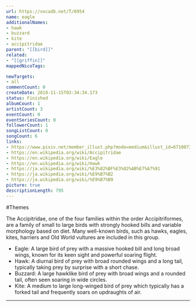 ```yaml
---
url: https://vocadb.net/T/6954
name: eagle
additionalNames: 
- hawk
- buzzard
- kite
- accipitridae
parent: "[[bird]]"
related:
- "[[griffin]]"
mappedNicoTags:

newTargets:
- all
commentCount: 0
createDate: 2018-11-15T03:34:34.173
status: Finished
albumCount: 1
artistCount: 3
eventCount: 0
eventSeriesCount: 0
followerCount: 1
songListCount: 0
songCount: 6
links: 
- https://www.pixiv.net/member_illust.php?mode=medium&illust_id=67100738
- https://en.wikipedia.org/wiki/Accipitridae
- https://en.wikipedia.org/wiki/Eagle
- https://en.wikipedia.org/wiki/Hawk
- https://ja.wikipedia.org/wiki/%E3%82%BF%E3%82%AB%E7%A7%91
- https://ja.wikipedia.org/wiki/%E9%B7%B2
- https://ja.wikipedia.org/wiki/%E9%B7%B9
picture: true
descriptionLength: 795
---
```


#Themes

The Accipitridae, one of the four families within the order Accipitriformes, are a family of small to large birds with strongly hooked bills and variable morphology based on diet. Many well-known birds, such as hawks, eagles, kites, harriers and Old World vultures are included in this group.

- Eagle: A large bird of prey with a massive hooked bill and long broad wings, known for its keen sight and powerful soaring flight.
- Hawk: A diurnal bird of prey with broad rounded wings and a long tail, typically taking prey by surprise with a short chase.
- Buzzard: A large hawklike bird of prey with broad wings and a rounded tail, often seen soaring in wide circles.
- Kite: A medium to large long-winged bird of prey which typically has a forked tail and frequently soars on updraughts of air.

---

